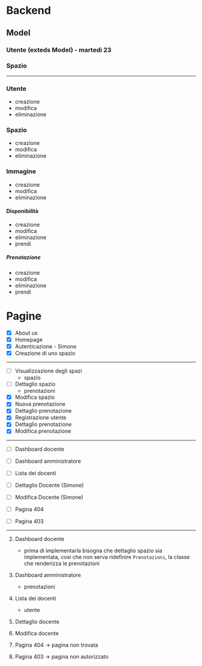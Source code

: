 # Backend

##  Model

### Utente (exteds Model) - martedì 23

### Spazio

---

### Utente

- creazione
- modifica
- eliminazione

### Spazio

- creazione
- modifica
- eliminazione

### Immagine

- creazione
- modifica
- eliminazione

#### Disponibilità

- creazione
- modifica
- eliminazione
- prendi

##### Prenotazione

- creazione
- modifica
- eliminazione
- prendi

# Pagine

- [x] About us
- [x] Homepage
- [x] Autenticazione - Simone
- [x] Creazione di uno spazio

---
- [ ] Visualizzazione degli spazi
    - spazio
- [ ] Dettaglio spazio
    - prenotazioni
- [x] Modifica spazio
- [x] Nuova prenotazione
- [x] Dettaglio prenotazione
- [x] Registrazione utente
- [x] Dettaglio prenotazione
- [x] Modifica prenotazione
---

- [ ] Dashboard docente
- [ ] Dashboard amministratore

- [ ] Lista dei docenti

- [ ] Dettaglio Docente (Simone)
- [ ] Modifica Docente (Simone)

- [ ] Pagina 404
- [ ] Pagina 403

---

2. Dashboard docente
   - prima di implementarla bisogna che dettaglio spazio sia implementata, così che non serva ridefinire `Prenotazioni`, la classe che renderizza le prenotazioni

2. Dashboard amministratore
    - prenotazioni

3. Lista dei docenti
    - utente

4. Dettaglio docente

5. Modifica docente

1. Pagina 404 -> pagina non trovata
2. Pagina 403 -> pagina non autorizzato
